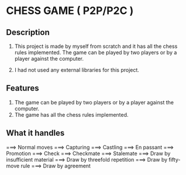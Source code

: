 # CHESS GAME ( P2P/P2C )

## Description
1) This project is made by myself from scratch and it has all the chess rules implemented. The game can be played by two players or by a player against the computer.

2) I had not used any external libraries for this project. 

## Features
1) The game can be played by two players or by a player against the computer.
2) The game has all the chess rules implemented.

## What it handles

===> Normal moves
===> Capturing
===> Castling
===> En passant
===> Promotion
===> Check
===> Checkmate
===> Stalemate
===> Draw by insufficient material
===> Draw by threefold repetition
===> Draw by fifty-move rule
===> Draw by agreement



